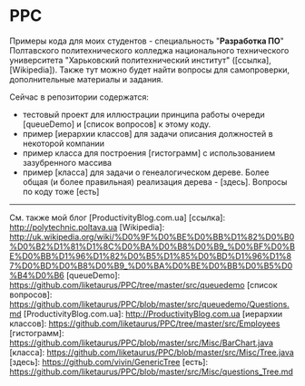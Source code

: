 # PPC
Примеры кода для моих студентов - специальность "**Разработка ПО**" Полтавского политехнического колледжа национального технического университета "Харьковский политехнический институт" ([ссылка],[Wikipedia]).
Также тут можно будет найти вопросы для самопроверки, дополнительные материалы и задания.

Сейчас в репозитории содержатся:
* тестовый проект для иллюстрации принципа работы очереди [queueDemo] и [список вопросов] к этому коду.
* пример [иерархии классов] для задачи описания должностей в некоторой компании
* пример класса для построения [гистограмм] с использованием зазубренного массива
* пример [класса] для задачи о генеалогическом дереве. Более общая (и более правильная) реализация дерева - [здесь]. Вопросы по коду тоже [есть]

---
См. также мой блог [ProductivityBlog.com.ua]
[ссылка]: http://polytechnic.poltava.ua
[Wikipedia]: http://uk.wikipedia.org/wiki/%D0%9F%D0%BE%D0%BB%D1%82%D0%B0%D0%B2%D1%81%D1%8C%D0%BA%D0%B8%D0%B9_%D0%BF%D0%BE%D0%BB%D1%96%D1%82%D0%B5%D1%85%D0%BD%D1%96%D1%87%D0%BD%D0%B8%D0%B9_%D0%BA%D0%BE%D0%BB%D0%B5%D0%B4%D0%B6
[queueDemo]: https://github.com/liketaurus/PPC/tree/master/src/queuedemo
[список вопросов]: https://github.com/liketaurus/PPC/blob/master/src/queuedemo/Questions.md
[ProductivityBlog.com.ua]: http://ProductivityBlog.com.ua
[иерархии классов]: https://github.com/liketaurus/PPC/tree/master/src/Employees
[гистограмм]: https://github.com/liketaurus/PPC/blob/master/src/Misc/BarChart.java
[класса]: https://github.com/liketaurus/PPC/blob/master/src/Misc/Tree.java
[здесь]: https://github.com/vivin/GenericTree
[есть]: https://github.com/liketaurus/PPC/blob/master/src/Misc/questions_Tree.md

